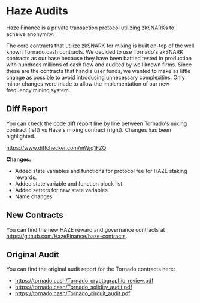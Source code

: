 # Haze Audits

Haze Finance is a private transaction protocol utilizing zkSNARKs to acheive anonymity.

The core contracts that utilize zkSNARK for mixing is built on-top of the well known Tornado.cash contracts. We decided to use Tornado's zkSNARK contracts as our base because they have been battled tested in production with hundreds millions of cash flow and audited by well known firms. Since these are the contracts that handle user funds, we wanted to make as little change as possible to avoid introducing unnecessary complexities. Only minor changes were made to allow the implementation of our new frequency mining system. 

## Diff Report

You can check the code diff report line by line between Tornado's mixing contract (left) vs Haze's mixing contract (right). Changes has been highlighted.

https://www.diffchecker.com/mWjq1FZQ

**Changes:**
- Added state variables and functions for protocol fee for HAZE staking rewards.
- Added state variable and function block list.
- Added setters for new state variables
- Name changes

## New Contracts

You can find the new HAZE reward and governance contracts at https://github.com/HazeFinance/haze-contracts.

## Original Audit
You can find the original audit report for the Tornado contracts here:
- https://tornado.cash/Tornado_cryptographic_review.pdf
- https://tornado.cash/Tornado_solidity_audit.pdf
- https://tornado.cash/Tornado_circuit_audit.pdf
